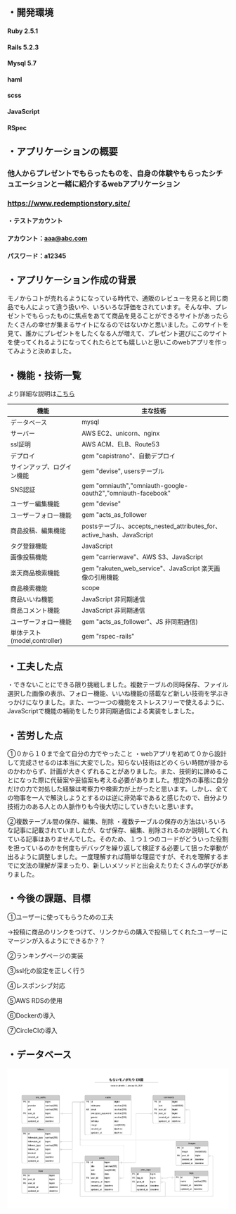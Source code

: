 ## ・開発環境
#### Ruby 2.5.1
#### Rails 5.2.3
#### Mysql 5.7
#### haml
#### scss
#### JavaScript
#### RSpec

## ・アプリケーションの概要
### 他人からプレゼントでもらったものを、自身の体験やもらったシチュエーションと一緒に紹介するwebアプリケーション
### https://www.redemptionstory.site/
#### ・テストアカウント
#### アカウント：aaa@abc.com
#### パスワード：a12345

## ・アプリケーション作成の背景
モノからコトが売れるようになっている時代で、通販のレビューを見ると同じ商品でも人によって違う扱いや、いろいろな評価をされています。そんな中、プレゼントでもらったものに焦点をあてて商品を見ることができるサイトがあったらたくさんの幸せが集まるサイトになるのではないかと思いました。このサイトを見て、誰かにプレゼントをしたくなる人が増えて、プレゼント選びにこのサイトを使ってくれるようになってくれたらとても嬉しいと思いこのwebアプリを作ってみようと決めました。

## ・機能・技術一覧
より詳細な説明は[こちら](https://docs.google.com/document/d/1ijh3bLqAKyu-YL8z9MN2-uh7jWesU0eGe5kYNM55omA/edit#)

|機能|主な技術|
|-|-|
|データベース|mysql|
|サーバー|AWS EC2、unicorn、nginx|
|ssl証明|AWS ACM、ELB、Route53|
|デプロイ|gem "capistrano"、自動デプロイ|
|サインアップ、ログイン機能|gem "devise", usersテーブル|
|SNS認証|gem "omniauth","omniauth-google-oauth2","omniauth-facebook"|
|ユーザー編集機能|gem "devise"|
|ユーザーフォロー機能|gem "acts_as_follower|
|商品投稿、編集機能|postsテーブル、accepts_nested_attributes_for、active_hash、JavaScript|
|タグ登録機能|JavaScript|
|画像投稿機能|gem "carrierwave"、AWS S3、JavaScript|
|楽天商品検索機能|gem "rakuten_web_service"、JavaScript 楽天画像の引用機能|
|商品検索機能|scope|
|商品いいね機能|JavaScript 非同期通信|
|商品コメント機能|JavaScript 非同期通信|
|ユーザーフォロー機能|gem "acts_as_follower"、JS 非同期通信)|
|単体テスト(model,controller)|gem "rspec-rails"|

## ・工夫した点
・できないことにできる限り挑戦しました。複数テーブルの同時保存、ファイル選択した画像の表示、フォロー機能、いいね機能の搭載など新しい技術を学ぶきっかけになりました。また、一つ一つの機能をストレスフリーで使えるように、JavaScriptで機能の補助をしたり非同期通信による実装をしました。

## ・苦労した点
①０から１０まで全て自分の力でやったこと
・webアプリを初めて０から設計して完成させるのは本当に大変でした。知らない技術はどのくらい時間が掛かるのかわからず、計画が大きくずれることがありました。また、技術的に諦めることになった際に代替案や妥協案も考える必要がありました。想定外の事態に自分だけの力で対処した経験は考察力や検索力が上がったと思います。しかし、全ての物事を一人で解決しようとするのは逆に非効率であると感じたので、自分より技術力のある人との人脈作りも今後大切にしていきたいと思います。

②複数テーブル間の保存、編集、削除
・複数テーブルの保存の方法はいろいろな記事に記載されていましたが、なぜ保存、編集、削除されるのか説明してくれている記事はありませんでした。そのため、１つ１つのコードがどういった役割を担っているのかを何度もデバッグを繰り返して検証する必要して狙った挙動が出るように調整しました。一度理解すれば簡単な理屈ですが、それを理解するまでに文法の理解が深まったり、新しいメソッドと出会えたりたくさんの学びがありました。

## ・今後の課題、目標
①ユーザーに使ってもらうための工夫

→投稿に商品のリンクをつけて、リンクからの購入で投稿してくれたユーザーにマージンが入るようにできるか？？

②ランキングページの実装

③ssl化の設定を正しく行う

④レスポンシブ対応

⑤AWS RDSの使用

⑥Dockerの導入

⑦CircleCIの導入


## ・データベース
![ER図](app/assets/images/RedemptionStory.jpg)

